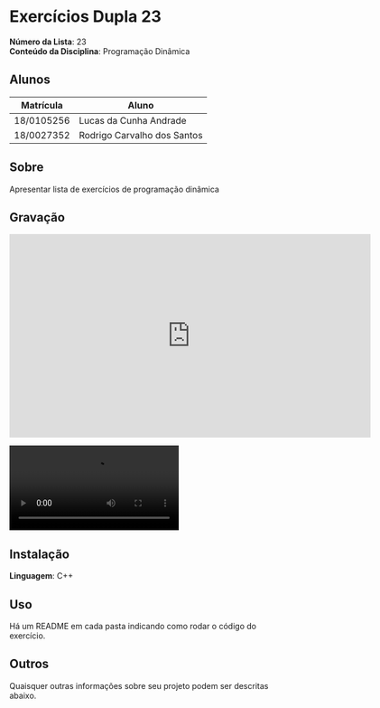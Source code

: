 # Exercícios Dupla 23

**Número da Lista**: 23<br>
**Conteúdo da Disciplina**: Programação Dinâmica<br>

## Alunos
|Matrícula | Aluno |
| -- | -- |
| 18/0105256 | Lucas da Cunha Andrade |
| 18/0027352 | Rodrigo Carvalho dos Santos |

## Sobre
Apresentar lista de exercícios de programação dinâmica

## Gravação

<iframe src="https://unbbr.sharepoint.com/sites/GravaesPA608/_layouts/15/embed.aspx?UniqueId=4cb207d3-cd0e-486d-bbff-21614d62977a&embed=%7B%22ust%22%3Atrue%2C%22hv%22%3A%22CopyEmbedCode%22%7D&referrer=StreamWebApp&referrerScenario=EmbedDialog.Create" width="640" height="360" frameborder="0" scrolling="no" allowfullscreen title="Reunião em _General_-20230206_230558-Gravação de Reunião.mp4"></iframe>

![Download Aqui!](./assets/PDGravacao.mp4)

## Instalação
**Linguagem**: C++<br>

## Uso
Há um README em cada pasta indicando como rodar o código do exercício.

## Outros
Quaisquer outras informações sobre seu projeto podem ser descritas abaixo.




